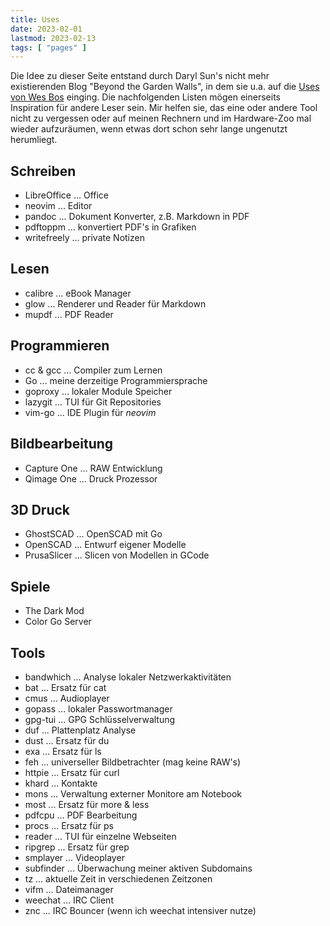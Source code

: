 ```yaml
---
title: Uses
date: 2023-02-01
lastmod: 2023-02-13
tags: [ "pages" ]
---
```


Die Idee zu dieser Seite entstand durch Daryl Sun's nicht mehr existierenden Blog "Beyond the Garden Walls", in dem sie u.a. auf die [Uses von Wes Bos](https://wesbos.com/uses/) einging. Die nachfolgenden Listen mögen einerseits Inspiration für andere Leser sein. Mir helfen sie, das eine oder andere Tool nicht zu vergessen oder auf meinen Rechnern und im Hardware-Zoo mal wieder aufzuräumen, wenn etwas dort schon sehr lange ungenutzt herumliegt.

## Schreiben

* LibreOffice ... Office
* neovim ... Editor
* pandoc ... Dokument Konverter, z.B. Markdown in PDF
* pdftoppm ... konvertiert PDF's in Grafiken
* writefreely ... private Notizen

## Lesen

* calibre ... eBook Manager
* glow ... Renderer und Reader für Markdown
* mupdf ... PDF Reader

## Programmieren

* cc & gcc ... Compiler zum Lernen
* Go ... meine derzeitige Programmiersprache
* goproxy ... lokaler Module Speicher
* lazygit ... TUI für Git Repositories
* vim-go ... IDE Plugin für _neovim_

## Bildbearbeitung

* Capture One ... RAW Entwicklung
* Qimage One ... Druck Prozessor

## 3D Druck

* GhostSCAD ... OpenSCAD mit Go
* OpenSCAD ... Entwurf eigener Modelle
* PrusaSlicer ... Slicen von Modellen in GCode

## Spiele
* The Dark Mod
* Color Go Server

## Tools

* bandwhich ... Analyse lokaler Netzwerkaktivitäten
* bat ... Ersatz für cat
* cmus ... Audioplayer
* gopass ... lokaler Passwortmanager
* gpg-tui ... GPG Schlüsselverwaltung
* duf ... Plattenplatz Analyse
* dust ... Ersatz für du
* exa ... Ersatz für ls
* feh ... universeller Bildbetrachter (mag keine RAW's)
* httpie ... Ersatz für curl
* khard ... Kontakte
* mons ... Verwaltung externer Monitore am Notebook
* most ... Ersatz für more & less
* pdfcpu ... PDF Bearbeitung
* procs ... Ersatz für ps
* reader ... TUI für einzelne Webseiten
* ripgrep ... Ersatz für grep
* smplayer ... Videoplayer
* subfinder ... Überwachung meiner aktiven Subdomains
* tz ... aktuelle Zeit in verschiedenen Zeitzonen
* vifm ... Dateimanager
* weechat ... IRC Client
* znc ... IRC Bouncer (wenn ich weechat intensiver nutze)
